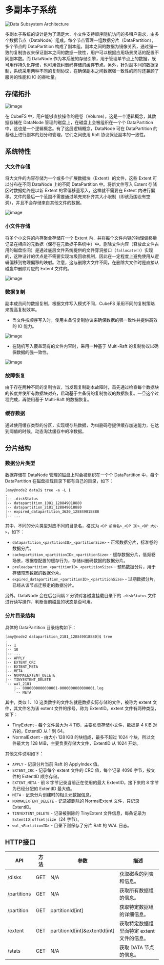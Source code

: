 # 多副本子系统

![Data Subsystem Architecture](../pic/data-subsystem.png)

多副本子系统的设计是为了满足大、小文件支持顺序随机访问的多租户需求，由多个数据节点（DataNode）组成，每个节点管理一组数据分片（DataPartition），多个节点的 DataPartition 构成了副本组。副本之间的数据为镜像关系，通过强一致的复制协议来保证副本之间的数据一致性，用户可以根据应用场景灵活的配置不同副本数。而 DataNode 作为本系统的存储引擎，用于管理单节点上的数据，既可用作持久化存储，也可用做纠删码存储的缓存节点。另外，针对副本间的数据复制，系统采用两种不同的复制协议，在确保副本之间数据强一致性的同时还兼顾了服务的性能和 IO 的吞吐量。

## 存储拓扑

![image](../pic/cfs-data-storage-topology.png)

在 CubeFS 中，用户能够直接操作的是卷（Volume），这是一个逻辑概念，其数据存储在 DataNode 管理的磁盘上，在磁盘上会被组织在一个个 DataPartition 中，这也是一个逻辑概念。有了这层逻辑概念，DataNode 可在 DataPartition 的基础上进行副本的划分和管理，它们之间使用 Raft 协议保证副本的一致性。

## 系统特性

### 大文件存储

将大文件的内容存储为一个或多个扩展数据块（Extent）的文件，这些 Extent 可以分布在不同 DataNode 上的不同 DataPartition 中。将新文件写入 Extent 存储区时数据始终是以新 Extent 的零偏移量写入，这样就不需要在 Extent 内进行偏移。文件的最后一个范围不需要通过填充来补齐其大小限制（即该范围没有空洞），并且不会存储来自其他文件的数据。

![image](../pic/cfs-data-largefile.png)

### 小文件存储

将多个小文件的内存聚合存储在一个 Extent 内，并将每个文件内容的物理偏移量记录在相应的元数据（保存在元数据子系统中）中。删除文件内容（释放此文件占用的磁盘空间）是通过底层文件系统提供的文件穿洞接口（`fallocate()`）实现的，这种设计的优点是不需要实现垃圾回收机制，因此在一定程度上避免使用从逻辑偏移到物理偏移的映射。注意，这与删除大文件不同，在删除大文件时是直接从磁盘中删除对应的 Extent 文件的。

![image](../pic/cfs-data-smallfile.png)

### 数据复制

副本成员间的数据复制，根据文件写入模式不同，CubeFS 采用不同的复制策略来提高复制效率。

- 当文件按顺序写入时，使用主备份复制协议来确保数据的强一致性并提供高效的 IO 能力。

![image](../pic/workflow-sequential-write.png)

- 在随机写入覆盖现有的文件内容时，采用一种基于 Multi-Raft 的复制协议以确保数据的强一致性。

![image](../pic/workflow-overwriting.png)

### 故障恢复

由于存在两种不同的复制协议，当发现复制副本故障时，首先通过检查每个数据块的长度并使所有数据块对齐，启动基于主备份的复制协议的数据恢复。一旦这个过程完成，再使用基于 Multi-Raft 的数据恢复。

### 缓存数据

通过使用缓存类型的分区，实现缓存热数据，为纠删码卷提供缓存加速能力，在达到阈值的时候，动态淘汰缓存中的冷数据。

## 分片结构

### 数据分片类型

数据存储在 DataNode 管理的磁盘上时会被组织在一个个 DataPartition 中，每个 DataPartition 在磁盘挂载目录下都有自己的目录，如下：

```text
[amy@node2 data]$ tree -a -L 1
.
|-- .diskStatus
|-- datapartition_1081_128849018880
|-- datapartition_2181_128849018880
|-- expired_datapartition_3620_128849018880
|-- ...
```

其中，不同的分片类型对应不同的目录名，格式为 `<DP 前缀名>_<DP ID>_<DP 大小>`，如下：

- `datapartition_<partitionID>_<partitionSize>` - 正常数据分片，标准卷的数据分片。
- `cachepartition_<partitionID>_<partitionSize>` - 缓存数据分片，低频卷场景，根据卷配置的缓存行为，存储纠删码数据的数据分片。
- `preloadpartition_<partitionID>_<partitionSize>` - 预热数据分片，用于存储预热数据的数据分片。
- `expired_datapartition_<partitionID>_<partitionSize>` - 过期数据分片，已经从该节点迁移走的数据分片。

另外，DataNode 会在后台间隔 2 分钟对各磁盘挂载目录下的 `.diskStatus` 文件进行读写操作，判断当前磁盘的状态是否可用。

### 分片目录结构

具体的 DataPartition 目录结构如下：

```text
[amy@node2 datapartition_2181_128849018880]$ tree
.
|-- 1
|-- 10
|-- ...
|-- APPLY
|-- EXTENT_CRC
|-- EXTENT_META
|-- META
|-- NORMALEXTENT_DELETE
|-- TINYEXTENT_DELETE
`-- wal_2181
    |-- 0000000000000001-0000000000000001.log
    `-- META
```

其中，类似 1、10 这类数字的文件名就是数据实际存储的文件，被称为 extent 文件，其文件名为该 extent 文件的序号，称为 ExtentID。extent 文件有两种类型，如下：

- TinyExtent - 每个文件最大为 4 TiB，主要负责存储小文件，数据是 4 KiB 对齐的，ExtentID 从 1 到 64。
- NormalExtent - 由大小 128 KiB 的块组成，最多不超过 1024 个块，所以文件最大为 128 MiB，主要负责存储大文件，ExtentID 从 1024 开始。


其他文件说明如下：

- `APPLY` - 记录分片当前 Raft 的 ApplyIndex 值。
- `EXTENT_CRC` - 记录每个 extent 文件的 CRC 值，每个记录 4096 字节，按文件的 ExtentID 顺序存储。
- `EXTENT_META` - 前 8 字节记录当前正在使用的最大 ExtentID，接下来的 8 字节为已经分配的 ExtentID 最大值。
- `META` - 记录分片创建时的相关元数据信息。
- `NORMALEXTENT_DELETE` - 记录被删除的 NormalExtent 文件，只记录 ExtentID。
- `TINYEXTENT_DELETE` - 记录被删除的 TinyExtent 文件信息，每条记录为 `ExtentID|offset|size`（24 字节）。
- `wal_<PartitionID>` - 目录下则保存了分片 Raft 的 WAL 日志。

## HTTP接口

| API         | 方法  | 参数                             | 描述                      |
|-------------|-----|--------------------------------|-------------------------|
| /disks      | GET | N/A                            | 获取磁盘的列表和信息。             |
| /partitions | GET | N/A                            | 获取所有数据组的信息。             |
| /partition  | GET | partitionId[int]               | 获取特定数据组的详细信息。           |
| /extent     | GET | partitionId[int]&extentId[int] | 获取特定数据组里面特定 extent 文件的信息。 |
| /stats      | GET | N/A                            | 获取 DATA 节点的信息。            |

